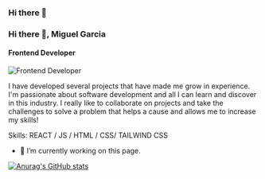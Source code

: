 ### Hi there 👋

### Hi there 👋, Miguel Garcia
#### Frontend Developer
![Frontend Developer](https://arturssmirnovs.github.io/github-profile-readme-generator/images/banner.png)

I have developed several projects that have made me grow in experience. I'm passionate about software development and all I can learn and discover in this industry. I really like to collaborate on projects and take the challenges to solve a problem that helps a cause and allows me to increase my skills!

Skills:  REACT / JS / HTML / CSS/ TAILWIND CSS

- 🔭 I’m currently working on this page. 






[![Anurag's GitHub stats](https://github-readme-stats.vercel.app/api?username=miguelandga)](https://github.com/anuraghazra/github-readme-stats)
